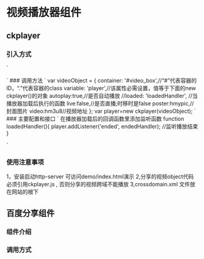 # 视频播放器组件

## ckplayer


### 引入方式
`
<link rel="stylesheet" type="text/css" href="../share.css"/>
<script type="text/javascript" src='../dist/ckplayer.js'></script>
<script type="text/javascript" src='../index.js'></script>
`
### 调用方法
`
var videoObject = {
            container: '#video_box',//“#”代表容器的ID，“.”代表容器的class
            variable: 'player',//该属性必需设置，值等于下面的new ckplayer()的对象
            autoplay:true,//是否自动播放
            //loaded: 'loadedHandler', //当播放器加载后执行的函数      
            live:false,//是否直播;时移时是false
            poster:hmypic,//封面图片
            video:hm3u8//视频地址
        };
        var player=new ckplayer(videoObject);
`
### 主要配置和接口
`
在播放器加载后的回调函数里添加监听函数
function loadedHandler(){
          player.addListener('ended', endedHandler); //监听播放结束
        }

`

### 使用注意事项
1，安装启动http-server 可访问demo/index.html演示
2,分享的视频object代码必须引用ckplayer.js , 否则分享的视频跨域不能播放
3,crossdomain.xml 文件放在网站的根下

## 百度分享组件

### 组件介绍

### 调用方式

##



